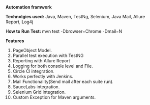 <b>Automation framwork</b> 

<b>Technolgies used:</b>
Java, Maven, TestNg, Selenium, Java Mail, Allure Report, Log4j

<b>How to Run Test: </b>
mvn test -Dbrowser=Chrome -Dmail=N

<b>Features </b> <br>
1. PageObject Model. <br>
2. Parallel test execution with TestNG<br>
3. Reporting with Allure Report<br>
4. Logging for both console level and File.<br>
5. Circle CI integration.<br>
6. Works perfectly with Jenkins.<br>
7. Mail Functionality(Send mail after each suite run).<br>
8. SauceLabs integration.<br>
9. Selenium Grid integration.<br>
10. Custom Exception for Maven arguments.<br>
